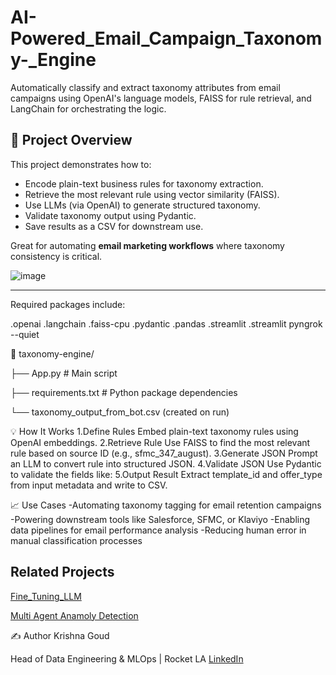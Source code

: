 # AI-Powered_Email_Campaign_Taxonomy-_Engine

Automatically classify and extract taxonomy attributes from email campaigns using OpenAI's language models, FAISS for rule retrieval, and LangChain for orchestrating the logic.
## 🚀 Project Overview

This project demonstrates how to:
- Encode plain-text business rules for taxonomy extraction.
- Retrieve the most relevant rule using vector similarity (FAISS).
- Use LLMs (via OpenAI) to generate structured taxonomy.
- Validate taxonomy output using Pydantic.
- Save results as a CSV for downstream use.

Great for automating **email marketing workflows** where taxonomy consistency is critical.

![image](https://github.com/user-attachments/assets/a574f56e-31df-4760-a9f1-21658c215bda)


---
Required packages include:

.openai
.langchain
.faiss-cpu
.pydantic
.pandas
.streamlit
.streamlit pyngrok --quiet


📁 
taxonomy-engine/

├── App.py               # Main script

├── requirements.txt      # Python package dependencies

└── taxonomy_output_from_bot.csv (created on run)

💡 How It Works
1.Define Rules
Embed plain-text taxonomy rules using OpenAI embeddings.
2.Retrieve Rule
Use FAISS to find the most relevant rule based on source ID (e.g., sfmc_347_august).
3.Generate JSON
Prompt an LLM to convert rule into structured JSON.
4.Validate JSON
Use Pydantic to validate the fields like:
5.Output Result
Extract template_id and offer_type from input metadata and write to CSV.

📈 Use Cases
-Automating taxonomy tagging for email retention campaigns
-Powering downstream tools like Salesforce, SFMC, or Klaviyo
-Enabling data pipelines for email performance analysis
-Reducing human error in manual classification processes


## Related Projects
[Fine_Tuning_LLM](https://github.com/krishnamami/Fine_Tuning_LLM)

[Multi Agent Anamoly Detection](https://github.com/krishnamami/Multi_Agent_Anamoly_Detection)

✍️ Author
Krishna Goud

Head of Data Engineering & MLOps | Rocket LA  [LinkedIn](https://www.linkedin.com/in/krishnagoud)


